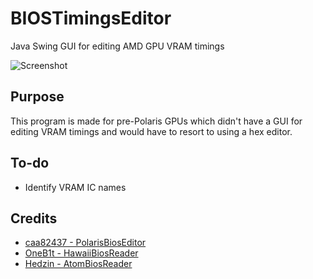# BIOSTimingsEditor
Java Swing GUI for editing AMD GPU VRAM timings

![Screenshot](https://puu.sh/BXcdk/0c82072770.png)

## Purpose
This program is made for pre-Polaris GPUs which didn't have a GUI for editing VRAM timings and would have to resort to using a hex editor.

## To-do
* Identify VRAM IC names

## Credits
* [caa82437 - PolarisBiosEditor](https://github.com/caa82437/PolarisBiosEditor)
* [OneB1t - HawaiiBiosReader](https://github.com/OneB1t/HawaiiBiosReader)
* [Hedzin - AtomBiosReader](https://github.com/Hedzin/AtomBiosReader)
